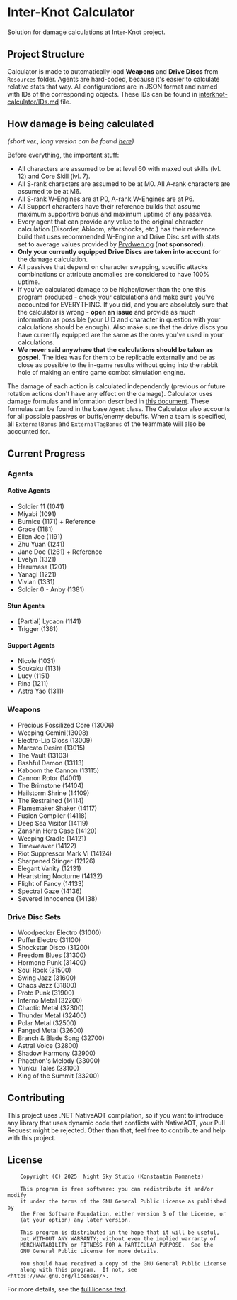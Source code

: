 ﻿# Inter-Knot Calculator
Solution for damage calculations at Inter-Knot project.

## Project Structure
Calculator is made to automatically load **Weapons** and **Drive Discs** from `Resources` folder.
Agents are hard-coded, because it's easier to calculate relative stats that way.
All configurations are in JSON format and named with IDs of the corresponding objects. These IDs can be found in
[interknot-calculator/IDs.md](IDs.md) file.

## How damage is being calculated
*(short ver., long version can be found [here](https://github.com/Night-Sky-Studio/interknot-calculator/wiki/Damage-Calculation))*

Before everything, the important stuff:
- All characters are assumed to be at level 60 with maxed out skills (lvl. 12) and Core Skill (lvl. 7).
- All S-rank characters are assumed to be at M0. All A-rank characters are assumed to be at M6.
- All S-rank W-Engines are at P0, A-rank W-Engines are at P6.
- All Support characters have their reference builds that assume maximum supportive bonus and maximum uptime
of any passives.
- Every agent that can provide any value to the original character calculation (Disorder, Abloom, aftershocks, etc.)
has their reference build that uses recommended W-Engine and Drive Disc set with stats set to average values
provided by [Prydwen.gg](https://www.prydwen.gg/zenless) (**not sponsored**).
- **Only your currently equipped Drive Discs are taken into account** for the damage calculation.
- All passives that depend on character swapping, specific attacks combinations or attribute anomalies are
considered to have 100% uptime.
- If you've calculated damage to be higher/lower than the one this program produced - check your calculations and
make sure you've accounted for EVERYTHING. If you did, and you are absolutely sure that the calculator is wrong -
**open an issue** and provide as much information as possible (your UID and character in question with your calculations 
should be enough). Also make sure that the drive discs you have currently equipped are the same as the ones
you've used in your calculations.
- **We never said anywhere that the calculations should be taken as gospel.** The idea was for them to be replicable 
externally and be as close as possible to the in-game results without going into the rabbit hole of making an entire
game combat simulation engine.

The damage of each action is calculated independently (previous or future rotation actions don't
have any effect on the damage). Calculator uses damage formulas and information described in
[this document](https://github.com/Night-Sky-Studio/interknot-calculator/wiki/ZZZ-Formulas).
These formulas can be found in the base `Agent` class.
The Calculator also accounts for all possible passives or buffs/enemy debuffs. When a team is specified, all 
`ExternalBonus` and `ExternalTagBonus` of the teammate will also be accounted for.

## Current Progress
### Agents
#### Active Agents
- Soldier 11 (1041)
- Miyabi (1091)
- Burnice (1171) + Reference
- Grace (1181)
- Ellen Joe (1191)
- Zhu Yuan (1241)
- Jane Doe (1261) + Reference
- Evelyn (1321)
- Harumasa (1201)
- Yanagi (1221)
- Vivian (1331)
- Soldier 0 - Anby (1381)

#### Stun Agents
- [Partial] Lycaon (1141)
- Trigger (1361)

#### Support Agents
- Nicole (1031)
- Soukaku (1131)
- Lucy (1151)
- Rina (1211)
- Astra Yao (1311)

### Weapons
- Precious Fossilized Core (13006)
- Weeping Gemini(13008)
- Electro-Lip Gloss (13009)
- Marcato Desire (13015)
- The Vault (13103)
- Bashful Demon (13113)
- Kaboom the Cannon (13115)
- Cannon Rotor (14001)
- The Brimstone (14104)
- Hailstorm Shrine (14109)
- The Restrained (14114)
- Flamemaker Shaker (14117)
- Fusion Compiler (14118)
- Deep Sea Visitor (14119)
- Zanshin Herb Case (14120)
- Weeping Cradle (14121)
- Timeweaver (14122)
- Riot Suppressor Mark VI (14124)
- Sharpened Stinger (12126)
- Elegant Vanity (12131)
- Heartstring Nocturne (14132)
- Flight of Fancy (14133)
- Spectral Gaze (14136)
- Severed Innocence (14138)

### Drive Disc Sets
- Woodpecker Electro (31000)
- Puffer Electro (31100)
- Shockstar Disco (31200)
- Freedom Blues (31300)
- Hormone Punk (31400)
- Soul Rock (31500)
- Swing Jazz (31600)
- Chaos Jazz (31800)
- Proto Punk (31900)
- Inferno Metal (32200)
- Chaotic Metal (32300)
- Thunder Metal (32400)
- Polar Metal (32500)
- Fanged Metal (32600)
- Branch & Blade Song (32700)
- Astral Voice (32800)
- Shadow Harmony (32900)
- Phaethon's Melody (33000)
- Yunkui Tales (33100)
- King of the Summit (33200)

## Contributing
This project uses .NET NativeAOT compilation, so if you want to introduce any library that uses dynamic code that
conflicts with NativeAOT, your Pull Request might be rejected. Other than that, feel free to contribute and help 
with this project.

## License
```
    Copyright (C) 2025  Night Sky Studio (Konstantin Romanets)

    This program is free software: you can redistribute it and/or modify
    it under the terms of the GNU General Public License as published by
    the Free Software Foundation, either version 3 of the License, or
    (at your option) any later version.

    This program is distributed in the hope that it will be useful,
    but WITHOUT ANY WARRANTY; without even the implied warranty of
    MERCHANTABILITY or FITNESS FOR A PARTICULAR PURPOSE.  See the
    GNU General Public License for more details.

    You should have received a copy of the GNU General Public License
    along with this program.  If not, see <https://www.gnu.org/licenses/>.
```
For more details, see the [full license text](https://www.gnu.org/licenses/gpl-3.0.txt).